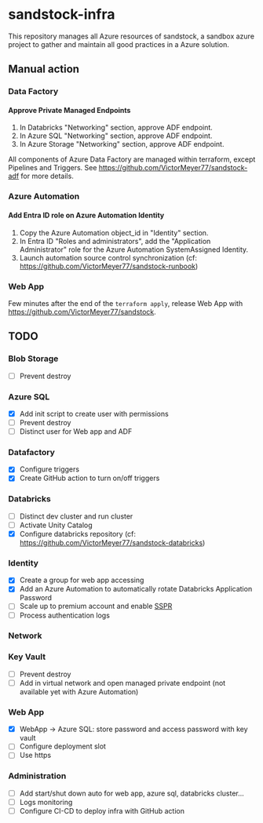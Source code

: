 # sandstock-infra


This repository manages all Azure resources of sandstock, a sandbox azure project to gather and maintain all good practices in a Azure solution.


## Manual action

### Data Factory

#### Approve Private Managed Endpoints

1. In Databricks "Networking" section, approve ADF endpoint.
2. In Azure SQL "Networking" section, approve ADF endpoint.
3. In Azure Storage "Networking" section, approve ADF endpoint.

All components of Azure Data Factory are managed within terraform, except Pipelines and Triggers.
See https://github.com/VictorMeyer77/sandstock-adf for more details.

### Azure Automation

#### Add Entra ID role on Azure Automation Identity

1. Copy the Azure Automation object_id in "Identity" section.
2. In Entra ID "Roles and administrators", add the "Application Administrator" role for the Azure Automation SystemAssigned Identity.
3. Launch automation source control synchronization (cf: https://github.com/VictorMeyer77/sandstock-runbook)

### Web App

Few minutes after the end of the `terraform apply`, release Web App with https://github.com/VictorMeyer77/sandstock.

## TODO

### Blob Storage

- [ ] Prevent destroy

### Azure SQL

- [x] Add init script to create user with permissions
- [ ] Prevent destroy
- [ ] Distinct user for Web app and ADF

### Datafactory

- [x] Configure triggers
- [x] Create GitHub action to turn on/off triggers

### Databricks

- [ ] Distinct dev cluster and run cluster
- [ ] Activate Unity Catalog
- [x] Configure databricks repository (cf: https://github.com/VictorMeyer77/sandstock-databricks)

### Identity

- [x] Create a group for web app accessing
- [x] Add an Azure Automation to automatically rotate Databricks Application Password
- [ ] Scale up to premium account and enable [SSPR](https://learn.microsoft.com/en-us/entra/identity/authentication/tutorial-enable-sspr)
- [ ] Process authentication logs

### Network

### Key Vault

- [ ] Prevent destroy
- [ ] Add in virtual network and open managed private endpoint (not available yet with Azure Automation)

### Web App

- [x] WebApp -> Azure SQL: store password and access password with key vault
- [ ] Configure deployment slot
- [ ] Use https

### Administration

- [ ] Add start/shut down auto for web app, azure sql, databricks cluster...
- [ ] Logs monitoring
- [ ] Configure CI-CD to deploy infra with GitHub action
